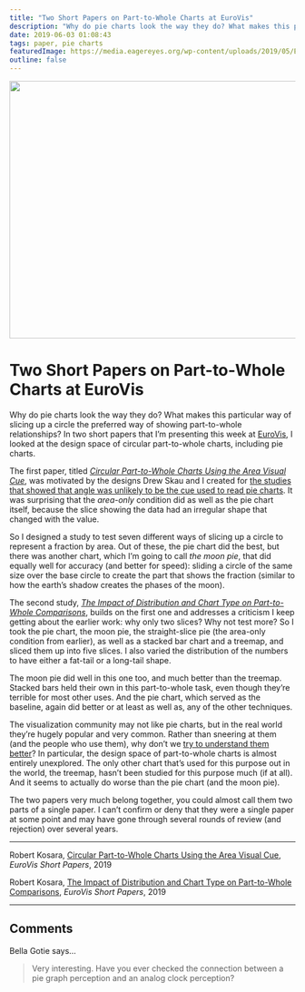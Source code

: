 ```yaml
---
title: "Two Short Papers on Part-to-Whole Charts at EuroVis"
description: "Why do pie charts look the way they do? What makes this particular way of slicing up a circle the preferred way of showing part-to-whole relationships? In two short papers that I’m presenting this week at EuroVis, I looked at the design space of circular part-to-whole charts, including pie charts."
date: 2019-06-03 01:08:43
tags: paper, pie charts
featuredImage: https://media.eagereyes.org/wp-content/uploads/2019/05/EuroVis-Pie-Papers-2.png
outline: false
---
```


<p align="center"><img src="https://media.eagereyes.org/wp-content/uploads/2019/05/EuroVis-Pie-Papers-2.png" width="660" height="454" /></p>

# Two Short Papers on Part-to-Whole Charts at EuroVis

Why do pie charts look the way they do? What makes this particular way of slicing up a circle the preferred way of showing part-to-whole relationships? In two short papers that I’m presenting this week at <a href="https://www.eurovis.org">EuroVis</a>, I looked at the design space of circular part-to-whole charts, including pie charts.

The first paper, titled <em><a href="/publications/Kosara-EuroVis-2019a">Circular Part-to-Whole Charts Using the Area Visual Cue</a></em>, was motivated by the designs Drew Skau and I created for <a href="/papers/a-pair-of-pie-chart-papers">the studies that showed that angle was unlikely to be the cue used to read pie charts</a>. It was surprising that the <em>area-only</em> condition did as well as the pie chart itself, because the slice showing the data had an irregular shape that changed with the value.

So I designed a study to test seven different ways of slicing up a circle to represent a fraction by area. Out of these, the pie chart did the best, but there was another chart, which I’m going to call <em>the moon pie</em>, that did equally well for accuracy (and better for speed): sliding a circle of the same size over the base circle to create the part that shows the fraction (similar to how the earth’s shadow creates the phases of the moon).

The second study, <em><a href="/publications/Kosara-EuroVis-2019b">The Impact of Distribution and Chart Type on Part-to-Whole Comparisons</a></em>, builds on the first one and addresses a criticism I keep getting about the earlier work: why only two slices? Why not test more? So I took the pie chart, the moon pie, the straight-slice pie (the area-only condition from earlier), as well as a stacked bar chart and a treemap, and sliced them up into five slices. I also varied the distribution of the numbers to have either a fat-tail or a long-tail shape.

The moon pie did well in this one too, and much better than the treemap. Stacked bars held their own in this part-to-whole task, even though they’re terrible for most other uses. And the pie chart, which served as the baseline, again did better or at least as well as, any of the other techniques.

The visualization community may not like pie charts, but in the real world they’re hugely popular and very common. Rather than sneering at them (and the people who use them), why don’t we <a href="/blog/2016/an-illustrated-tour-of-the-pie-chart-study-results">try to understand them better</a>? In particular, the design space of part-to-whole charts is almost entirely unexplored. The only other chart that’s used for this purpose out in the world, the treemap, hasn’t been studied for this purpose much (if at all). And it seems to actually do worse than the pie chart (and the moon pie).

The two papers very much belong together, you could almost call them two parts of a single paper. I can’t confirm or deny that they were a single paper at some point and may have gone through several rounds of review (and rejection) over several years.

<hr class="wp-block-separator is-style-wide"/>

Robert Kosara, <a href="/publications/Kosara-EuroVis-2019a">Circular Part-to-Whole Charts Using the Area Visual Cue</a>, <em>EuroVis Short Papers</em>, 2019

Robert Kosara, <a href="/publications/Kosara-EuroVis-2019b">The Impact of Distribution and Chart Type on Part-to-Whole Comparisons</a>, <em>EuroVis Short Papers</em>, 2019


<PostedBy />


<aside class="comments">

---
## Comments

Bella Gotie says…
>	Very interesting. Have you ever checked the connection between a pie graph perception and an analog clock perception?

</aside>

